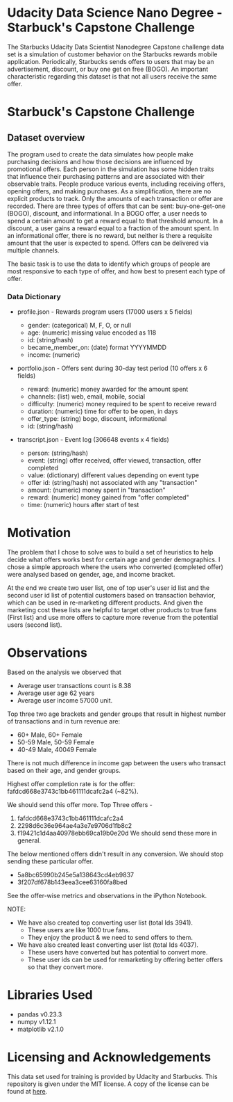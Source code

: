 # Udacity Data Science Nano Degree - Starbuck's Capstone Challenge

The Starbucks Udacity Data Scientist Nanodegree Capstone challenge data set is a simulation of customer behavior on the Starbucks rewards mobile application. Periodically, Starbucks sends offers to users that may be an advertisement, discount, or buy one get on free (BOGO). An important characteristic regarding this dataset is that not all users receive the same offer.

# Starbuck's Capstone Challenge

## Dataset overview
The program used to create the data simulates how people make purchasing decisions and how those decisions are influenced by promotional offers.
Each person in the simulation has some hidden traits that influence their purchasing patterns and are associated with their observable traits. People produce various events, including receiving offers, opening offers, and making purchases.
As a simplification, there are no explicit products to track. Only the amounts of each transaction or offer are recorded.
There are three types of offers that can be sent: buy-one-get-one (BOGO), discount, and informational. In a BOGO offer, a user needs to spend a certain amount to get a reward equal to that threshold amount. In a discount, a user gains a reward equal to a fraction of the amount spent. In an informational offer, there is no reward, but neither is there a requisite amount that the user is expected to spend. Offers can be delivered via multiple channels.

The basic task is to use the data to identify which groups of people are most responsive to each type of offer, and how best to present each type of offer.

### Data Dictionary
 - profile.json - Rewards program users (17000 users x 5 fields)
   - gender: (categorical) M, F, O, or null
   - age: (numeric) missing value encoded as 118
   - id: (string/hash)
   - became_member_on: (date) format YYYYMMDD
   - income: (numeric)
  
 - portfolio.json - Offers sent during 30-day test period (10 offers x 6 fields)
   - reward: (numeric) money awarded for the amount spent
   - channels: (list) web, email, mobile, social
   - difficulty: (numeric) money required to be spent to receive reward
   - duration: (numeric) time for offer to be open, in days
   - offer_type: (string) bogo, discount, informational
   - id: (string/hash)

 - transcript.json - Event log (306648 events x 4 fields)
   - person: (string/hash)
   - event: (string) offer received, offer viewed, transaction, offer completed
   - value: (dictionary) different values depending on event type
   - offer id: (string/hash) not associated with any "transaction"
   - amount: (numeric) money spent in "transaction"
   - reward: (numeric) money gained from "offer completed"
   - time: (numeric) hours after start of test
   
# Motivation 
The problem that I chose to solve was to build a set of heuristics to help decide what offers works best for certain age and gender demographics. I chose a simple approach where the users who converted (completed offer) were analysed based on gender, age, and income bracket. 

At the end we create two user list, one of top user's user id list and the second user id list of potential customers based on transaction behavior, which can be used in re-marketing different products. And given the marketing cost these lists are helpful to target other products to true fans (First list) and use more offers to capture more revenue from the potential users (second list).

# Observations
Based on the analysis we observed that
- Average user transactions count is 8.38
- Average user age 62 years
- Average user income 57000 unit.

Top three two age brackets and gender groups that result in highest number of transactions and in turn revenue are:
- 60+ Male, 60+ Female
- 50-59 Male, 50-59 Female
- 40-49 Male, 40049 Female

There is not much difference in income gap between the users who transact based on their age, and gender groups.

Highest offer completion rate is for the offer: fafdcd668e3743c1bb461111dcafc2a4 (~82%).

We should send this offer more.
Top Three offers -
1. fafdcd668e3743c1bb461111dcafc2a4
2. 2298d6c36e964ae4a3e7e9706d1fb8c2
3. f19421c1d4aa40978ebb69ca19b0e20d We should send these more in general.

The below mentioned offers didn't result in any conversion. We should stop sending these particular offer.
- 5a8bc65990b245e5a138643cd4eb9837
- 3f207df678b143eea3cee63160fa8bed

See the offer-wise metrics and observations in the iPython Notebook.

NOTE:
- We have also created top converting user list (total Ids 3941). 
  - These users are like 1000 true fans. 
  - They enjoy the product & we need to send offers to them.
- We have also created least converting user list (total Ids 4037). 
  - These users have converted but has potential to convert more. 
  - These user ids can be used for remarketing by offering better offers so that they convert more.

# Libraries Used
- pandas v0.23.3 
- numpy v1.12.1 
- matplotlib v2.1.0

# Licensing and Acknowledgements
This data set used for training is provided by Udacity and Starbucks. This repository is given under the MIT license. A copy of the license can be found at [here](https://raw.githubusercontent.com/vasthav/Udacity-DSND-Capstone_project-Starbucks/master/LICENSE).
